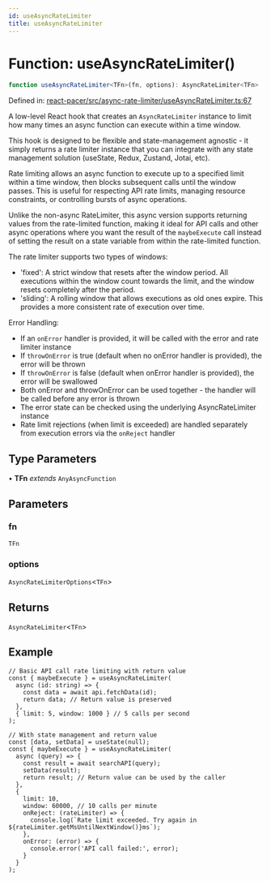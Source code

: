```yaml
---
id: useAsyncRateLimiter
title: useAsyncRateLimiter
---
```


<!-- DO NOT EDIT: this page is autogenerated from the type comments -->

# Function: useAsyncRateLimiter()

```ts
function useAsyncRateLimiter<TFn>(fn, options): AsyncRateLimiter<TFn>
```

Defined in: [react-pacer/src/async-rate-limiter/useAsyncRateLimiter.ts:67](https://github.com/TanStack/pacer/blob/main/packages/react-pacer/src/async-rate-limiter/useAsyncRateLimiter.ts#L67)

A low-level React hook that creates an `AsyncRateLimiter` instance to limit how many times an async function can execute within a time window.

This hook is designed to be flexible and state-management agnostic - it simply returns a rate limiter instance that
you can integrate with any state management solution (useState, Redux, Zustand, Jotai, etc).

Rate limiting allows an async function to execute up to a specified limit within a time window,
then blocks subsequent calls until the window passes. This is useful for respecting API rate limits,
managing resource constraints, or controlling bursts of async operations.

Unlike the non-async RateLimiter, this async version supports returning values from the rate-limited function,
making it ideal for API calls and other async operations where you want the result of the `maybeExecute` call
instead of setting the result on a state variable from within the rate-limited function.

The rate limiter supports two types of windows:
- 'fixed': A strict window that resets after the window period. All executions within the window count
  towards the limit, and the window resets completely after the period.
- 'sliding': A rolling window that allows executions as old ones expire. This provides a more
  consistent rate of execution over time.

Error Handling:
- If an `onError` handler is provided, it will be called with the error and rate limiter instance
- If `throwOnError` is true (default when no onError handler is provided), the error will be thrown
- If `throwOnError` is false (default when onError handler is provided), the error will be swallowed
- Both onError and throwOnError can be used together - the handler will be called before any error is thrown
- The error state can be checked using the underlying AsyncRateLimiter instance
- Rate limit rejections (when limit is exceeded) are handled separately from execution errors via the `onReject` handler

## Type Parameters

• **TFn** *extends* `AnyAsyncFunction`

## Parameters

### fn

`TFn`

### options

`AsyncRateLimiterOptions`\<`TFn`\>

## Returns

`AsyncRateLimiter`\<`TFn`\>

## Example

```tsx
// Basic API call rate limiting with return value
const { maybeExecute } = useAsyncRateLimiter(
  async (id: string) => {
    const data = await api.fetchData(id);
    return data; // Return value is preserved
  },
  { limit: 5, window: 1000 } // 5 calls per second
);

// With state management and return value
const [data, setData] = useState(null);
const { maybeExecute } = useAsyncRateLimiter(
  async (query) => {
    const result = await searchAPI(query);
    setData(result);
    return result; // Return value can be used by the caller
  },
  {
    limit: 10,
    window: 60000, // 10 calls per minute
    onReject: (rateLimiter) => {
      console.log(`Rate limit exceeded. Try again in ${rateLimiter.getMsUntilNextWindow()}ms`);
    },
    onError: (error) => {
      console.error('API call failed:', error);
    }
  }
);
```
